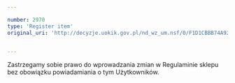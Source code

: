 ```yaml
---

number: 2970
type: 'Register item'
original_uri: 'http://decyzje.uokik.gov.pl/nd_wz_um.nsf/0/F1D1CBBB74A92D9FC12579CA00411C6C?OpenDocument'


---
```


Zastrzegamy sobie prawo do wprowadzania zmian w Regulaminie sklepu bez obowiązku powiadamiania o tym Użytkowników.
